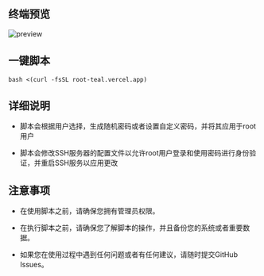## 终端预览

![preview](预览.png)


## 一键脚本
```
bash <(curl -fsSL root-teal.vercel.app)
```

## 详细说明
- 脚本会根据用户选择，生成随机密码或者设置自定义密码，并将其应用于root用户

- 脚本会修改SSH服务器的配置文件以允许root用户登录和使用密码进行身份验证，并重启SSH服务以应用更改

## 注意事项
- 在使用脚本之前，请确保您拥有管理员权限。

- 在执行脚本之前，请确保您了解脚本的操作，并且备份您的系统或者重要数据。

- 如果您在使用过程中遇到任何问题或者有任何建议，请随时提交GitHub Issues。


